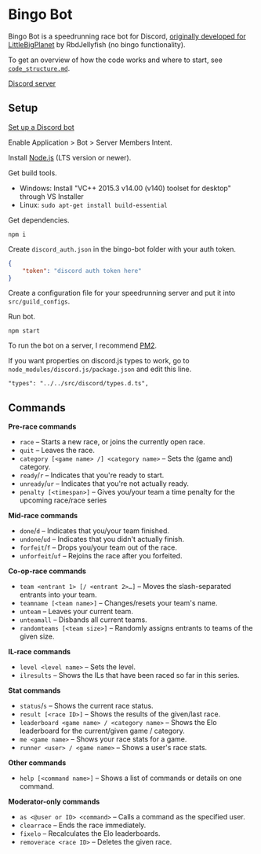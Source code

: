 # Bingo Bot

Bingo Bot is a speedrunning race bot for Discord, [originally developed for LittleBigPlanet](https://github.com/TadCordle/bingo-bot) by RbdJellyfish (no bingo functionality).

To get an overview of how the code works and where to start, see [`code_structure.md`](/code_structure.md).

[Discord server](https://discord.gg/B9hBn7Gu9z)

## Setup

[Set up a Discord bot](https://discord.com/developers/applications)

Enable Application > Bot > Server Members Intent.

Install [Node.js](https://nodejs.org/en/) (LTS version or newer).

Get build tools.
* Windows: Install "VC++ 2015.3 v14.00 (v140) toolset for desktop" through VS Installer
* Linux: `sudo apt-get install build-essential`

Get dependencies.

```
npm i
```

Create `discord_auth.json` in the bingo-bot folder with your auth token.

```json
{
	"token": "discord auth token here"
}
```

Create a configuration file for your speedrunning server and put it into `src/guild_configs`.

Run bot.

```
npm start
```

To run the bot on a server, I recommend [PM2](https://github.com/Unitech/pm2).

If you want properties on discord.js types to work, go to `node_modules/discord.js/package.json` and edit this line.

```
"types": "../../src/discord/types.d.ts",
```

## Commands

**Pre-race commands**
* `race` – Starts a new race, or joins the currently open race.
* `quit` – Leaves the race.
* `category [<game name> /] <category name>` – Sets the (game and) category.
* `ready`/`r` – Indicates that you're ready to start.
* `unready`/`ur` – Indicates that you're not actually ready.
* `penalty [<timespan>]` – Gives you/your team a time penalty for the upcoming race/race series

**Mid-race commands**
* `done`/`d` – Indicates that you/your team finished.
* `undone`/`ud` – Indicates that you didn't actually finish.
* `forfeit`/`f` – Drops you/your team out of the race.
* `unforfeit`/`uf` – Rejoins the race after you forfeited.

**Co-op-race commands**
* `team <entrant 1> [/ <entrant 2>…]` – Moves the slash-separated entrants into your team.
* `teamname [<team name>]` – Changes/resets your team's name.
* `unteam` – Leaves your current team.
* `unteamall` – Disbands all current teams.
* `randomteams [<team size>]` – Randomly assigns entrants to teams of the given size.

**IL-race commands**
* `level <level name>` – Sets the level.
* `ilresults` – Shows the ILs that have been raced so far in this series.

**Stat commands**
* `status`/`s` – Shows the current race status.
* `result [<race ID>]` – Shows the results of the given/last race.
* `leaderboard <game name> / <category name>` – Shows the Elo leaderboard for the current/given game / category.
* `me <game name>` – Shows your race stats for a game.
* `runner <user> / <game name>` – Shows a user's race stats.

**Other commands**
* `help [<command name>]` – Shows a list of commands or details on one command.

**Moderator-only commands**
* `as <@user or ID> <command>` – Calls a command as the specified user.
* `clearrace` – Ends the race immediately.
* `fixelo` – Recalculates the Elo leaderboards.
* `removerace <race ID>` – Deletes the given race.
